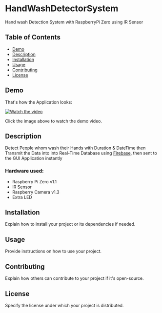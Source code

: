 # HandWashDetectorSystem
Hand wash Detection System with RaspberryPi Zero using IR Sensor

## Table of Contents

- [Demo](#demo)
- [Description](#description)
- [Installation](#installation)
- [Usage](#usage)
- [Contributing](#contributing)
- [License](#license)

## Demo

That's how the Application looks:

[![Watch the video](https://github.com/OmarMed21/HandWashDetectorSystem/blob/main/essentials/image.png)]()

Click the image above to watch the demo video.

## Description

Detect People whom wash their Hands with Duration & DateTime then Transmit the Data into into Real-Time Database using [Firebase](https://console.firebase.google.com/u/0/project/database-of-hwd-durations/database/database-of-hwd-durations-default-rtdb/data), then sent to the GUI Application instantly

### Hardware used:
- Raspberry Pi Zero v1.1
- IR Sensor
- Raspberry Camera v1.3
- Extra LED 

## Installation

Explain how to install your project or its dependencies if needed.

## Usage

Provide instructions on how to use your project.

## Contributing

Explain how others can contribute to your project if it's open-source.

## License

Specify the license under which your project is distributed.
